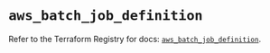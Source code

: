 # `aws_batch_job_definition`

Refer to the Terraform Registry for docs: [`aws_batch_job_definition`](https://registry.terraform.io/providers/hashicorp/aws/5.70.0/docs/resources/batch_job_definition).
